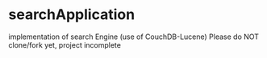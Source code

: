 # searchApplication
implementation of search Engine (use of CouchDB-Lucene)
Please do NOT clone/fork yet, project incomplete
